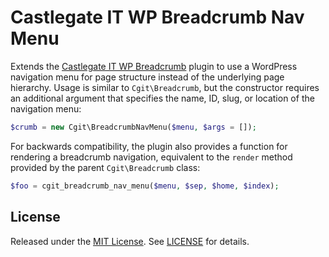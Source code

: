 # Castlegate IT WP Breadcrumb Nav Menu #

Extends the [Castlegate IT WP Breadcrumb](http://github.com/castlegateit/cgit-wp-breadcrumb) plugin to use a WordPress navigation menu for page structure instead of the underlying page hierarchy. Usage is similar to `Cgit\Breadcrumb`, but the constructor requires an additional argument that specifies the name, ID, slug, or location of the navigation menu:

~~~ php
$crumb = new Cgit\BreadcrumbNavMenu($menu, $args = []);
~~~

For backwards compatibility, the plugin also provides a function for rendering a breadcrumb navigation, equivalent to the `render` method provided by the parent `Cgit\Breadcrumb` class:

~~~ php
$foo = cgit_breadcrumb_nav_menu($menu, $sep, $home, $index);
~~~

## License

Released under the [MIT License](https://opensource.org/licenses/MIT). See [LICENSE](LICENSE) for details.
